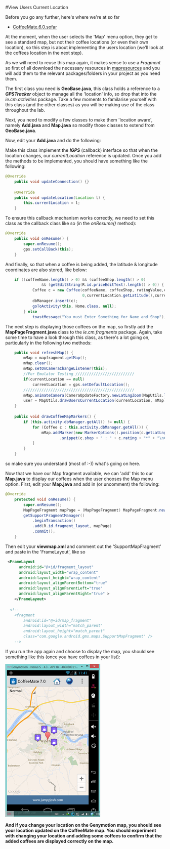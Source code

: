 #View Users Current Location

Before you go any further, here's where we're at so far

- [CoffeeMate.6.0.sofar](../archives/CoffeeMate.7.0.sofar.zip)


At the moment, when the user selects the 'Map' menu option, they get to see a standard map, but not their coffee locations (or even their own location), so this step is about implementing the users location (we'll look at the coffees location in the next step).

As we will need to reuse this map again, it makes sense to use a <i>Fragment</i> so first of all download the necessary resources in [mapresources](../archives/mapresources.zip) and you will add them to the relevant packages/folders in your project as you need them.

The first class you need is <b>GeoBase.java</b>, this class holds a reference to a <i><b>GPSTracker</b></i> object to manage all the 'location' info, so drop that into the <i>ie.cm.activities</i> package. Take a few moments to familarise yourself with this class (and the other classes) as you will be making use of the class throughout the lab.

Next, you need to modify a few classes to make them 'location aware', namely <b>Add.java</b> and <b>Map.java</b> so modify those classes to extend from <b>GeoBase.java</b>.

Now, edit your <b>Add.java</b> and do the following:

Make this class implement the <i><b>IGPS</b></i> (callback) interface so that when the location changes, our <i>currentLocation</i> reference is updated. Once you add the methods to be implemented, you should have something like the following:

~~~java
@Override
	public void updateConnection() {}

	@Override
	public void updateLocation(Location l) {
		this.currentLocation = l;
	}
~~~ 

To ensure this callback mechanism works correctly, we need to set this class as the callback class like so (in the <i>onResume()</i> method):

~~~java
@Override
	public void onResume() {
		super.onResume();		
		gps.setCallBack(this);			
	}
~~~

And finally, so that when a coffee is being added, the latitude & longitude coordinates are also stored, like below:

~~~java
	if ((coffeeName.length() > 0) && (coffeeShop.length() > 0)
				&& (getEditString(R.id.priceEditText).length() > 0)) {
			Coffee c = new Coffee(coffeeName, coffeeShop, ratingValue,coffeePrice, 
					              0,currentLocation.getLatitude(),currentLocation.getLongitude());
			dbManager.insert(c);
			goToActivity(this, Home.class, null);
		} else
			toastMessage("You must Enter Something for Name and Shop");
~~~

The next step is displaying those coffees on the map, so firstly add the <b>MapPageFragment.java</b> class to the <i>ie.cm.fragments</i> package. Again, take some time to have a look through this class, as there's a lot going on, particularly in the following two methods:

~~~java
	public void refreshMap() {
		mMap = mapfragment.getMap();
		mMap.clear();
		mMap.setOnCameraChangeListener(this);
		//For Emulator Testing //////////////////////////
		if(currentLocation == null)
			currentLocation = gps.setDefaultLocation();
		/////////////////////////////////////////////////
		mMap.animateCamera(CameraUpdateFactory.newLatLngZoom(MapUtils.locationToLatLng(currentLocation), mapZoomLevel));
		user = MapUtils.drawUsersCurrentLocation(currentLocation, mMap);
	}
 
	public void drawCoffeeMapMarkers() {
		if (this.activity.dbManager.getAll() != null) {
			for (Coffee c : this.activity.dbManager.getAll()) {
				mMap.addMarker(new MarkerOptions().position(c.getLatLngPoint()).title(c.name)
						.snippet(c.shop + " : " + c.rating + "*" + "\n€" + c.price).icon(BitmapDescriptorFactory.fromResource(R.drawable.coffee)));
			}
		}
	}
~~~

so make sure you understand (most of :-)) what's going on here.

Now that we have our Map fragment available, we can 'add' this to our <b>Map.java</b> to display our coffees when the user chooses the Map menu option. First, edit your <b>Map.java</b> and add in (or uncomment) the following:

~~~java
@Override
	protected void onResume() {
		super.onResume();
		MapPageFragment mapPage = (MapPageFragment) MapPageFragment.newInstance();
		getSupportFragmentManager()
			.beginTransaction()
			.add(R.id.fragment_layout, mapPage)
			.commit();
	}
~~~

Then edit your <b>viewmap.xml</b> and comment out the 'SupportMapFragment' and paste in the 'FrameLayout', like so

~~~xml
 <FrameLayout
      android:id="@+id/fragment_layout"
      android:layout_width="wrap_content"
      android:layout_height="wrap_content"
      android:layout_alignParentBottom="true"
      android:layout_alignParentLeft="true"
      android:layout_alignParentRight="true" >
    </FrameLayout>
    
  <!-- 
    <fragment
        android:id="@+id/map_fragment"
        android:layout_width="match_parent"
        android:layout_height="match_parent"
        class="com.google.android.gms.maps.SupportMapFragment" />
	-->
~~~

If you run the app again and choose to display the map, you should see something like this (once you have coffees in your list):

![](../img/lab704.png)

<b>And if you change your location on the Genymotion map, you should see your location updated on the CoffeeMate map. You should experiment with changing your location and adding some coffees to confirm that the added coffees are displayed correctly on the map.</b>